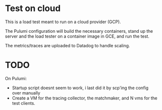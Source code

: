 # Test on cloud

This is a load test meant to run on a cloud provider (GCP).

The Pulumi configuration will build the necessary containers, stand up the
server and the load tester on a container image in GCE, and run the test.

The metrics/traces are uploaded to Datadog to handle scaling.

# TODO

On Pulumi:

* Startup script doesnt seem to work, i last did it by scp'ing the config over manually
* Create a VM for the tracing collector, the matchmaker, and N vms for the test clients.
